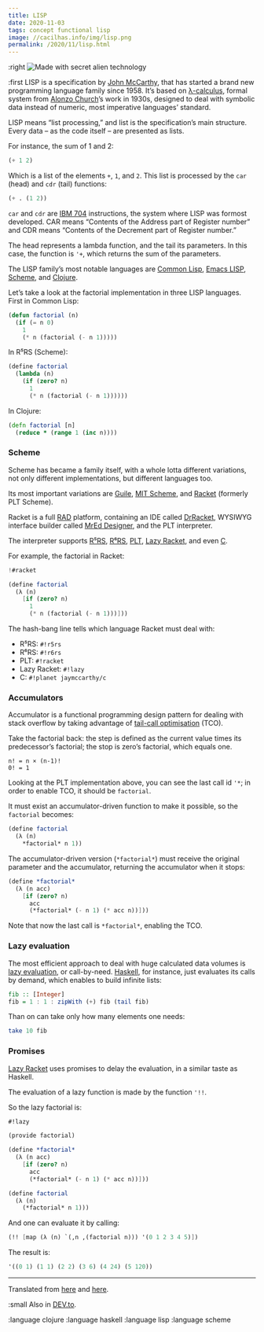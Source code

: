```yaml
---
title: LISP
date: 2020-11-03
tags: concept functional lisp
image: //cacilhas.info/img/lisp.png
permalink: /2020/11/lisp.html
---
```

[image]: {{{image}}}
[Alonzo Church]: http://www.genealogy.ams.org/id.php?id=8011
[C]: https://planet.racket-lang.org/display.ss?package=c.plt&owner=jaymccarthy
[Clojure]: https://clojure.org/
[Common Lisp]: https://common-lisp.net/
[DEV.to]: https://dev.to/cacilhas/lisp-473j
[DrRacket]: https://docs.racket-lang.org/drracket/
[Emacs LISP]: https://www.gnu.org/software/emacs/manual/html_node/eintr/
[Guile]: https://www.gnu.org/software/guile/
[IBM 704]: https://en.wikipedia.org/wiki/IBM_704
[John McCarthy]: http://www.genealogy.ams.org/id.php?id=22145
[Haskell]: https://www.haskell.org/
[λ-calculus]: https://en.wikipedia.org/wiki/Lambda_calculus
[lazy evaluation]: https://en.wikipedia.org/wiki/Lazy_evaluation
[Lazy Racket]: https://docs.racket-lang.org/lazy/
[MIT Scheme]: https://www.gnu.org/software/mit-scheme/
[MrEd Designer]: https://pkgs.racket-lang.org/package/mred-designer
[original1]: /2017/11/lisp.html
[original2]: /2017/11/lazy-racket.html
[PLT]: https://docs.racket-lang.org/
[R⁵RS]: http://www.schemers.org/Documents/Standards/R5RS/
[R⁶RS]: http://www.r6rs.org/
[Racket]: https://racket-lang.org/
[RAD]: https://en.wikipedia.org/wiki/Rapid_application_development
[Scheme]: http://www.schemers.org/
[tail-call optimisation]: http://wiki.c2.com/?TailCallOptimization

:right ![Made with secret alien technology][image]

:first LISP is a specification by [John McCarthy][], that has started a brand
new programming language family since 1958. It’s based on [λ-calculus][],
formal system from [Alonzo Church][]’s work in 1930s, designed to deal with
symbolic data instead of numeric, most imperative languages’ standard.

LISP means “list processing,” and list is the specification’s main structure.
Every data – as the code itself – are presented as lists.

For instance, the sum of 1 and 2:

```lisp
(+ 1 2)
```

Which is a list of the elements `+`, `1`, and `2`. This list is processed by the
`car` (head) and `cdr` (tail) functions:

```lisp
(+ . (1 2))
```

`car` and `cdr` are [IBM 704][] instructions, the system where LISP was formost
developed. CAR means “Contents of the Address part of Register number” and CDR
means “Contents of the Decrement part of Register number.”

The head represents a lambda function, and the tail its parameters. In this
case, the function is `'+`, which returns the sum of the parameters.

The LISP family’s most notable languages are [Common Lisp][], [Emacs LISP][],
[Scheme][], and [Clojure][].

Let’s take a look at the factorial implementation in three LISP languages. First
in Common Lisp:

```lisp
(defun factorial (n)
  (if (= n 0)
    1
    (* n (factorial (- n 1)))))
```

In R⁵RS (Scheme):

```scheme
(define factorial
  (lambda (n)
    (if (zero? n)
      1
      (* n (factorial (- n 1))))))
```

In Clojure:

```clojure
(defn factorial [n]
  (reduce * (range 1 (inc n))))
```

### Scheme

Scheme has became a family itself, with a whole lotta different variations, not
only different implementations, but different languages too.

Its most important variations are [Guile][], [MIT Scheme][], and [Racket][]
(formerly PLT Scheme).

Racket is a full [RAD][] platform, containing an IDE called [DrRacket][],
WYSIWYG interface builder called [MrEd Designer][], and the PLT interpreter.

The interpreter supports [R⁵RS][], [R⁶RS][], [PLT][], [Lazy Racket][], and even
[C][].

For example, the factorial in Racket:

```scheme
!#racket

(define factorial
  (λ (n)
    [if (zero? n)
      1
      (* n (factorial (- n 1)))]))
```

The hash-bang line tells which language Racket must deal with:

- R⁵RS: `#!r5rs`
- R⁶RS: `#!r6rs`
- PLT: `#!racket`
- Lazy Racket: `#!lazy`
- C: `#!planet jaymccarthy/c`

### Accumulators

Accumulator is a functional programming design pattern for dealing with stack
overflow by taking advantage of [tail-call optimisation][] (TCO).

Take the factorial back: the step is defined as the current value times its
predecessor’s factorial; the stop is zero’s factorial, which equals one.

```
n! = n × (n-1)!
0! = 1
```

Looking at the PLT implementation above, you can see the last call id `'*`; in
order to enable TCO, it should be `factorial`.

It must exist an accumulator-driven function to make it possible, so the
`factorial` becomes:

```scheme
(define factorial
  (λ (n)
    *factorial* n 1))
```

The accumulator-driven version (`*factorial*`) must receive the original
parameter and the accumulator, returning the accumulator when it stops:

```scheme
(define *factorial*
  (λ (n acc)
    [if (zero? n)
      acc
      (*factorial* (- n 1) (* acc n))]))
```

Note that now the last call is `*factorial*`, enabling the TCO.

### Lazy evaluation

The most efficient approach to deal with huge calculated data volumes is
[lazy evaluation][], or call-by-need. [Haskell][], for instance, just evaluates
its calls by demand, which enables to build infinite lists:

```haskell
fib :: [Integer]
fib = 1 : 1 : zipWith (+) fib (tail fib)
```

Than on can take only how many elements one needs:

```haskell
take 10 fib
```

### Promises

[Lazy Racket][] uses promises to delay the evaluation, in a similar taste as
Haskell.

The evaluation of a lazy function is made by the function `'!!`.

So the lazy factorial is:

```scheme
#!lazy

(provide factorial)

(define *factorial*
  (λ (n acc)
    [if (zero? n)
      acc
      (*factorial* (- n 1) (* acc n))]))

(define factorial
  (λ (n)
    (*factorial* n 1)))
```

And one can evaluate it by calling:

```scheme
(!! [map (λ (n) `(,n ,(factorial n))) '(0 1 2 3 4 5)])
```

The result is:

```scheme
'((0 1) (1 1) (2 2) (3 6) (4 24) (5 120))
```

-----

Translated from [here][original1] and [here][original2].

:small Also in [DEV.to][].

:language clojure
:language haskell
:language lisp
:language scheme
